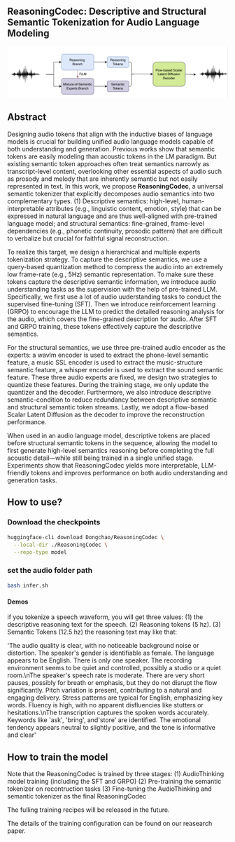 ## ReasoningCodec: Descriptive and Structural Semantic Tokenization for Audio Language Modeling

![overview](codec_overview.png)

## Abstract

Designing audio tokens that align with the inductive biases of language models is crucial for building unified audio language models capable of both understanding and generation. Previous works show that semantic tokens are easily modeling than acoustic tokens in the LM paradigm. But existing semantic token approaches often treat semantics narrowly as transcript-level content, overlooking other essential aspects of audio such as prosody and melody that are inherently semantic but not easily represented in text.
In this work, we propose **ReasoningCodec**, a universal semantic tokenizer that explicitly decomposes audio semantics into two complementary types. (1) Descriptive semantics: high-level, human-interpretable attributes (e.g., linguistic content, emotion, style) that can be expressed in natural language and are thus well-aligned with pre-trained language model; and structural semantics: fine-grained, frame-level dependencies (e.g., phonetic continuity, prosodic pattern) that are difficult to verbalize but crucial for faithful signal reconstruction.

To realize this target, we design a hierarchical and multiple experts tokenization strategy. To capture the descriptive semantics, we use a query-based quantization method to compress the audio into an extremely low frame-rate (e.g., 5Hz) semantic representation. To make sure these tokens capture the descriptive semantic information, we introduce audio understanding tasks as the supervision with the help of pre-trained LLM. Specifically, we first use a lot of audio uuderstanding tasks to conduct the supervised fine-tuning (SFT). Then we introduce reinforcement learning (GRPO) to encourage the LLM to predict the detailed reasoning analysis for the audio, which covers the fine-grained description for audio. After SFT and GRPO training, these tokens effectively capture the descriptive semantics. 

For the structural semantics, we use three pre-trained audio encoder as the experts: a wavlm encoder is used to extract the phone-level semantic feature, a music SSL encoder is used to extract the music-structure semantic feature, a whisper encoder is used to extract the sound semantic feature. These three audio experts are fixed, we design two strategies to quantize these features. During the training stage, we only update the quantizer and the decoder. Furthermore, we also introduce descriptive semantic-condition to reduce redundancy between descriptive semantic and structural semantic token streams. Lastly, we adopt a flow-based Scalar Latent Diffusion as the decoder to improve the reconstruction performance.

When used in an audio language model, descriptive tokens are placed before structural semantic tokens in the sequence, allowing the model to first generate high-level semantics reasoning before completing the full acoustic detail—while still being trained in a single unified stage. Experiments show that ReasoningCodec yields more interpretable, LLM-friendly tokens and improves performance on both audio understanding and generation tasks.


## How to use?

### Download the checkpoints

```bash
huggingface-cli download Dongchao/ReasoningCodec \
  --local-dir ./ReasoningCodec \
  --repo-type model
```

### set the audio folder path
```bash
bash infer.sh
```

#### Demos
if you tokenize a speech waveform, you will get three values: (1) the descriptive reasoning text for the speech. (2) Reasoning tokens (5 hz). (3) Semantic Tokens (12.5 hz)
the reasoning text may like that:

'The audio quality is clear, with no noticeable background noise or distortion. The speaker's gender is identifiable as female. The language appears to be English. There is only one speaker. The recording environment seems to be quiet and controlled, possibly a studio or a quiet room.\nThe speaker's speech rate is moderate. There are very short pauses, possibly for breath or emphasis, but they do not disrupt the flow significantly. Pitch variation is present, contributing to a natural and engaging delivery. Stress patterns are typical for English, emphasizing key words. Fluency is high, with no apparent disfluencies like stutters or hesitations.\nThe transcription captures the spoken words accurately. Keywords like 'ask', 'bring', and'store' are identified. The emotional tendency appears neutral to slightly positive, and the tone is informative and clear'


## How to train the model

Note that the ReasoningCodec is trained by three stages:
(1) AudioThinking model training (including the SFT and GRPO)
(2) Pre-training the semantic tokenizer on recontruction tasks
(3) Fine-tuning the AudioThinking and semantic tokenizer as the final ReasoningCodec

The fulling training recipes will be released in the future.

The details of the training configuration can be found on our reasearch paper.

